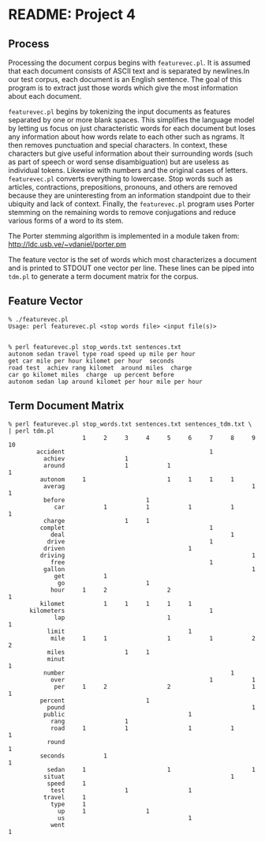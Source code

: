 # README: Project 4

## Process

Processing the document corpus begins with `featurevec.pl`. It is assumed that 
each document consists of ASCII text and is separated by newlines.In our test 
corpus, each document is an English sentence. The goal of this program is to 
extract just those words which give the most information about each document.
 
`featurevec.pl` begins by tokenizing the input documents as features separated 
by one or more blank spaces. This simplifies the language model by letting us 
focus on just characteristic words for each document but loses any information 
about how words relate to each other such as ngrams. It then removes punctuation 
and special characters. In context, these characters but give useful 
information about their surrounding words (such as part of speech or word 
sense disambiguation) but are useless as individual tokens. Likewise with 
numbers and the original cases of letters. `featurevec.pl` converts everything 
to lowercase. Stop words such as articles, contractions, prepositions, 
pronouns, and others are removed because they are uninteresting from an 
information standpoint due to their ubiquity and lack of context. Finally, the 
`featurevec.pl` program uses Porter stemming on the remaining words to remove 
conjugations and reduce various forms of a word to its stem.

The Porter stemming algorithm is implemented in a module taken from: 
http://ldc.usb.ve/~vdaniel/porter.pm

The feature vector is the set of words which most characterizes a document and 
is printed to STDOUT one vector per line. These lines can be piped into 
`tdm.pl` to generate a term document matrix for the corpus. 

## Feature Vector
    % ./featurevec.pl 
    Usage: perl featurevec.pl <stop words file> <input file(s)>
    
    
    % perl featurevec.pl stop_words.txt sentences.txt
    autonom sedan travel type road speed up mile per hour 
    get car mile per hour kilomet per hour  seconds 
    road test  achiev rang kilomet  around miles  charge 
    car go kilomet miles  charge  up percent before 
    autonom sedan lap around kilomet per hour mile per hour

## Term Document Matrix

    % perl featurevec.pl stop_words.txt sentences.txt sentences_tdm.txt \
    | perl tdm.pl
                         1     2     3     4     5     6     7     8     9    10
            accident                                         1                  
              achiev                 1                                          
              around                 1           1                             1
             autonom     1                       1     1     1     1            
              averag                                                     1     1
              before                       1                                    
                 car           1           1           1           1           1
              charge                 1     1                                    
             complet                                         1                  
                deal                                               1            
               drive                                         1                  
              driven                                   1                        
             driving                                                     1      
                free                                         1                  
              gallon                                                     1      
                 get           1                                                
                  go                       1                                    
                hour     1     2                 2                             1
             kilomet           1     1     1     1     1                        
          kilometers                                         1                  
                 lap                             1                             1
               limit                                   1                        
                mile     1     1                 1           1           2     2
               miles                 1     1                                    
               minut                                                           1
              number                                               1            
                over                                         1           1      
                 per     1     2                 2                       1     1
             percent                       1                                    
               pound                                                     1      
              public                                   1                        
                rang                 1                                          
                road     1           1                 1           1           1
               round                                                           1
             seconds           1                                               1
               sedan     1                       1                       1      
              situat                                               1            
               speed     1                                                      
                test                 1                 1                        
              travel     1                                                      
                type     1                                                      
                  up     1                 1                                    
                  us                                   1                        
                went                                                           1
